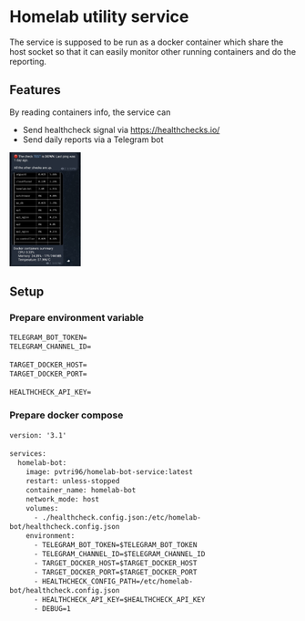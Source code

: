 # Homelab utility service

The service is supposed to be run as a docker container which share the host socket so that it can easily monitor other running containers and do the reporting.

## Features

By reading containers info, the service can

* Send healthcheck signal via https://healthchecks.io/
* Send daily reports via a Telegram bot

<img src="./telegram_message.jpeg" alt="Telegram message example" height="200"/>

## Setup

### Prepare environment variable

```
TELEGRAM_BOT_TOKEN=
TELEGRAM_CHANNEL_ID=

TARGET_DOCKER_HOST=
TARGET_DOCKER_PORT=

HEALTHCHECK_API_KEY=
```

### Prepare docker compose

```
version: '3.1'

services:
  homelab-bot:
    image: pvtri96/homelab-bot-service:latest
    restart: unless-stopped
    container_name: homelab-bot
    network_mode: host
    volumes:
      - ./healthcheck.config.json:/etc/homelab-bot/healthcheck.config.json
    environment:
      - TELEGRAM_BOT_TOKEN=$TELEGRAM_BOT_TOKEN
      - TELEGRAM_CHANNEL_ID=$TELEGRAM_CHANNEL_ID
      - TARGET_DOCKER_HOST=$TARGET_DOCKER_HOST
      - TARGET_DOCKER_PORT=$TARGET_DOCKER_PORT
      - HEALTHCHECK_CONFIG_PATH=/etc/homelab-bot/healthcheck.config.json
      - HEALTHCHECK_API_KEY=$HEALTHCHECK_API_KEY
      - DEBUG=1
```
